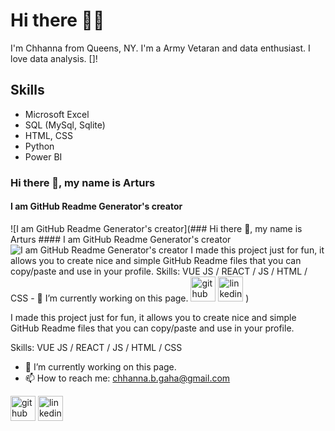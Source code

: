 # Hi there 👋🏻
I'm Chhanna from Queens, NY. I'm a Army Vetaran and data enthusiast. I love data analysis.
[]! 

## Skills
* Microsoft Excel
* SQL (MySql, Sqlite)
* HTML, CSS
* Python
* Power BI


### Hi there 👋, my name is Arturs
#### I am GitHub Readme Generator's creator
![I am GitHub Readme Generator's creator](### Hi there 👋, my name is Arturs #### I am GitHub Readme Generator's creator ![I am GitHub Readme Generator's creator](https://arturssmirnovs.github.io/github-profile-readme-generator/images/banner.png)  I made this project just for fun, it allows you to create nice and simple GitHub Readme files that you can copy/paste and use in your profile.  Skills: VUE JS / REACT / JS / HTML / CSS  - 🔭 I’m currently working on this page.    [<img src='https://cdn.jsdelivr.net/npm/simple-icons@3.0.1/icons/github.svg' alt='github' height='40'>](https://github.com/cgaha)  [<img src='https://cdn.jsdelivr.net/npm/simple-icons@3.0.1/icons/linkedin.svg' alt='linkedin' height='40'>](https://www.linkedin.com/in/https://www.linkedin.com/in/chhannagaha//)  )

I made this project just for fun, it allows you to create nice and simple GitHub Readme files that you can copy/paste and use in your profile.

Skills: VUE JS / REACT / JS / HTML / CSS

- 🔭 I’m currently working on this page. 
- 📫 How to reach me: chhanna.b.gaha@gmail.com 


[<img src='https://cdn.jsdelivr.net/npm/simple-icons@3.0.1/icons/github.svg' alt='github' height='40'>](https://github.com/cgaha)  [<img src='https://cdn.jsdelivr.net/npm/simple-icons@3.0.1/icons/linkedin.svg' alt='linkedin' height='40'>](https://www.linkedin.com/in/https://www.linkedin.com/in/chhannagaha//)  











